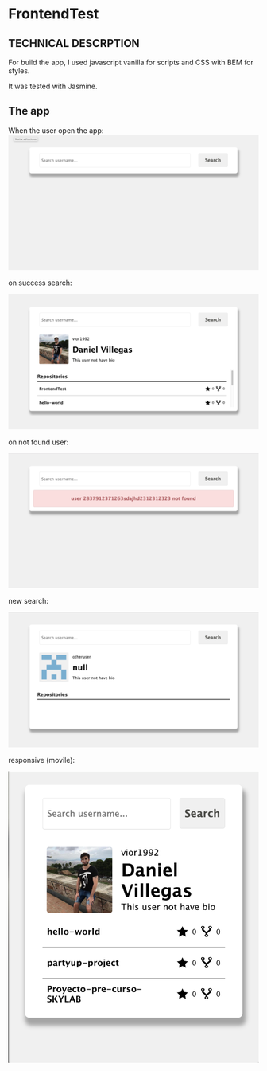 # FrontendTest

## TECHNICAL DESCRPTION
For build the app, I used javascript vanilla for scripts and CSS with BEM for styles.

It was tested with Jasmine.

## The app 
When the user open the app:
![alt text](./searchForm.png "first view")

on success search:

![alt text](./succesSearch.png "succes")

on not found user:

![alt text](./errorSearch.png "error")

new search:

![alt text](./newSearch.png "new search")

responsive (movile):

![alt text](./responsive.png "responsive")

